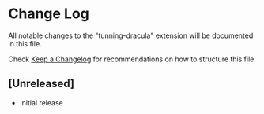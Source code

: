 # Change Log

All notable changes to the "tunning-dracula" extension will be documented in this file.

Check [Keep a Changelog](http://keepachangelog.com/) for recommendations on how to structure this file.

## [Unreleased]

- Initial release
